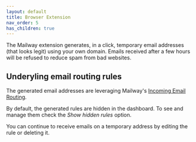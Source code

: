 ```yaml
---
layout: default
title: Browser Extension
nav_order: 5
has_children: true
---
```


The Mailway extension generates, in a click, temporary email addresses (that looks legit) using your own domain. Emails received after a few hours will be refused to reduce spam from bad websites.

## Underyling email routing rules

The generated email addresses are leveraging Mailway's [Incoming Email Routing].

By default, the generated rules are hidden in the dashboard.
To see and manage them check the *Show hidden rules* option.

You can continue to receive emails on a temporary address by editing the rule or deleting it.

[Incoming Email Routing]: /incoming-email-routing
